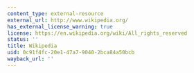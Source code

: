 ```yaml
---
content_type: external-resource
external_url: http://www.wikipedia.org/
has_external_license_warning: true
license: https://en.wikipedia.org/wiki/All_rights_reserved
status: ''
title: Wikipedia
uid: 0c91f4fc-20e1-47a7-9040-2bca84a50bcb
wayback_url: ''
---
```

